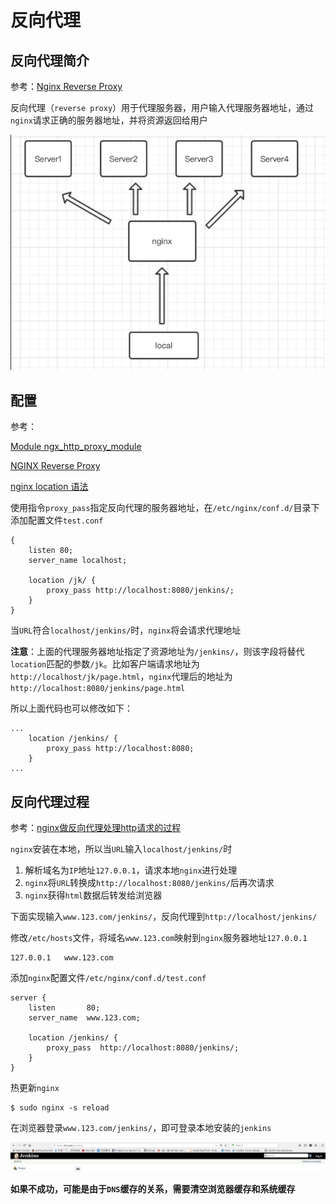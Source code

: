 
# 反向代理

## 反向代理简介

参考：[Nginx Reverse Proxy](https://www.jianshu.com/p/b1debd31149b)

反向代理（`reverse proxy`）用于代理服务器，用户输入代理服务器地址，通过`nginx`请求正确的服务器地址，并将资源返回给用户

![](./imgs/reverse_proxy.png)

## 配置

参考：

[Module ngx_http_proxy_module](https://nginx.org/en/docs/http/ngx_http_proxy_module.html#proxy_set_header)

[NGINX Reverse Proxy](https://docs.nginx.com/nginx/admin-guide/web-server/reverse-proxy/#pass)

[nginx location 语法](https://blog.csdn.net/zhang_referee/article/details/88958074)

使用指令`proxy_pass`指定反向代理的服务器地址，在`/etc/nginx/conf.d/`目录下添加配置文件`test.conf`

```
{
    listen 80;
    server_name localhost;

    location /jk/ {
        proxy_pass http://localhost:8080/jenkins/;
    }
}
```

当`URL`符合`localhost/jenkins/`时，`nginx`将会请求代理地址

**注意**：上面的代理服务器地址指定了资源地址为`/jenkins/`，则该字段将替代`location`匹配的参数`/jk`。比如客户端请求地址为`http://localhost/jk/page.html`，`nginx`代理后的地址为`http://localhost:8080/jenkins/page.html`

所以上面代码也可以修改如下：

```
...
    location /jenkins/ {
        proxy_pass http://localhost:8080;
    }
...
```

## 反向代理过程

参考：[nginx做反向代理处理http请求的过程](https://blog.csdn.net/yusiguyuan/article/details/39249497)

`nginx`安装在本地，所以当`URL`输入`localhost/jenkins/`时

1. 解析域名为`IP`地址`127.0.0.1`，请求本地`nginx`进行处理
2. `nginx`将`URL`转换成`http://localhost:8080/jenkins/`后再次请求
3. `nginx`获得`html`数据后转发给浏览器

下面实现输入`www.123.com/jenkins/`，反向代理到`http://localhost/jenkins/`

修改`/etc/hosts`文件，将域名`www.123.com`映射到`nginx`服务器地址`127.0.0.1`

```
127.0.0.1   www.123.com
```

添加`nginx`配置文件`/etc/nginx/conf.d/test.conf`

```
server {
    listen       80;
    server_name  www.123.com;

    location /jenkins/ {
        proxy_pass  http://localhost:8080/jenkins/;
    }
}
```

热更新`nginx`

```
$ sudo nginx -s reload
```

在浏览器登录`www.123.com/jenkins/`，即可登录本地安装的`jenkins`

![](./imgs/nginx-jenkins.png)

**如果不成功，可能是由于`DNS`缓存的关系，需要清空浏览器缓存和系统缓存**